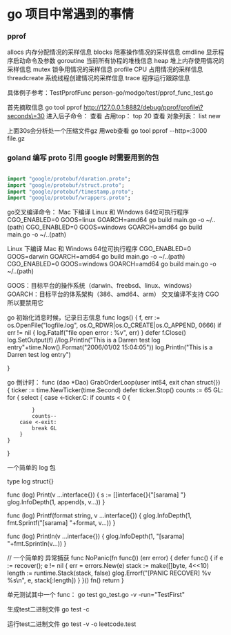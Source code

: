 # go 项目中常遇到的事情

### pprof
allocs 内存分配情况的采样信息
blocks 阻塞操作情况的采样信息
cmdline 显示程序启动命令及参数
goroutine 当前所有协程的堆栈信息
heap 堆上内存使用情况的采样信息
mutex 锁争用情况的采样信息
profile CPU 占用情况的采样信息
threadcreate 系统线程创建情况的采样信息
trace 程序运行跟踪信息

具体例子参考：TestPprofFunc
person-go/modgo/test/pprof_func_test.go 

首先摘取信息
go tool pprof  http://127.0.0.1:8882/debug/pprof/profile\?seconds\=30
进入后子命令：
查看 占用top：  top 20
查看 对象列表： list new

上面30s会分析处一个压缩文件gz 用web查看
go tool pprof --http=:3000  file.gz

### goland 编写 proto 引用 google 时需要用到的包

```proto

import "google/protobuf/duration.proto";
import "google/protobuf/struct.proto";
import "google/protobuf/timestamp.proto";
import "google/protobuf/wrappers.proto";

```

go交叉编译命令：
Mac 下编译 Linux 和 Windows 64位可执行程序
CGO_ENABLED=0 GOOS=linux GOARCH=amd64 go build main.go -o ~/..(path)
CGO_ENABLED=0 GOOS=windows GOARCH=amd64 go build main.go -o ~/..(path)

Linux 下编译 Mac 和 Windows 64位可执行程序
CGO_ENABLED=0 GOOS=darwin GOARCH=amd64 go build main.go -o ~/..(path)
CGO_ENABLED=0 GOOS=windows GOARCH=amd64 go build main.go -o ~/..(path)

GOOS：目标平台的操作系统（darwin、freebsd、linux、windows）
GOARCH：目标平台的体系架构（386、amd64、arm）
交叉编译不支持 CGO 所以要禁用它


go 初始化消息时候，记录日志信息
func logs()  {
	f, err := os.OpenFile("logfile.log", os.O_RDWR|os.O_CREATE|os.O_APPEND, 0666)
	if err != nil {
		log.Fatalf("file open error : %v", err)
	}
	defer f.Close()
	log.SetOutput(f)
	//log.Println("This is a Darren test log entry"+time.Now().Format("2006/01/02 15:04:05"))
	log.Println("This is a Darren test log entry")

}


go  倒计时：
func (dao *Dao) GrabOrderLoop(user int64, exit chan struct{}) {
    ticker := time.NewTicker(time.Second)
    defer ticker.Stop()
    counts := 65
GL:
    for {
        select {
        case <-ticker.C:
            if counts < 0 {

            }
            counts--
        case <-exit:
            break GL
        }
    }
}

一个简单的 log 包

type log struct{}

func (log) Print(v ...interface{}) {
    s := []interface{}{"[sarama] "}
    glog.InfoDepth(1, append(s, v...))
}

func (log) Printf(format string, v ...interface{}) {
    glog.InfoDepth(1, fmt.Sprintf("[sarama] "+format, v...))
}

func (log) Println(v ...interface{}) {
    glog.InfoDepth(1, "[sarama] "+fmt.Sprintln(v...))
}


// 一个简单的 异常捕获
func NoPanic(fn func()) (err error) {
    defer func() {
        if e := recover(); e != nil {
            err = errors.New(e)
            stack := make([]byte, 4<<10)
            length := runtime.Stack(stack, false)
            glog.Errorf("[PANIC RECOVER] %v %s\n", e, stack[:length])
        }
    }()
    fn()
    return
}


单元测试其中一个 func：
go test go_test.go -v -run="TestFirst"

生成test二进制文件
go test -c

运行test二进制文件
go test -v -o leetcode.test

